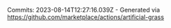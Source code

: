 Commits: 2023-08-14T12:27:16.039Z - Generated via https://github.com/marketplace/actions/artificial-grass
<br>
